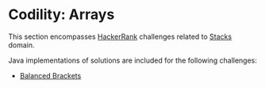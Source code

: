 # Codility: Arrays

This section encompasses [HackerRank](https://www.hackerrank.com/dashboard) challenges related to [Stacks](https://www.hackerrank.com/domains/data-structures?filters%5Bsubdomains%5D%5B%5D=stacks) domain.
 
Java implementations of solutions are included for the following challenges:

* [Balanced Brackets](balanced-brackets.md)
